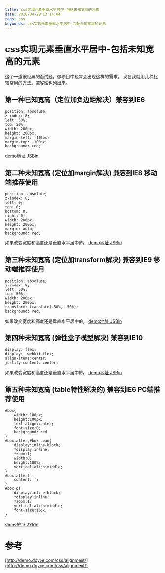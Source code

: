 ```yaml
---
title: css实现元素垂直水平居中-包括未知宽高的元素
date: 2018-04-28 13:14:04
tags: css
keywords: css实现元素垂直水平居中-包括未知宽高的元素
---
```

# css实现元素垂直水平居中-包括未知宽高的元素
这个一道很经典的面试题，做项目中也常会出现这样的需求。
现在我就用几种比较常用的方法。兼容性也列出来。
<!--more-->
## 第一种已知宽高（定位加负边距解决）兼容到IE6
```
position: absolute;
z-index: 8;
left: 50%;
top: 50%;
width: 200px;
height: 200px;
margin-left: -100px;
margin-top: -100px;
background: red;
```
[demo地址 JSBin](http://jsbin.com/xabolah/1/edit?html,output)

## 第二种未知宽高 (定位加margin解决) 兼容到IE8 移动端推荐使用
```
position: absolute;
z-index: 8;
left: 0;
top: 0;
bottom: 0;
right: 0;
width: 200px;
height: 200px;
margin: auto;
background: red;
```
如果改变宽度和高度还是垂直水平居中的。
[demo地址 JSBin](http://jsbin.com/pulamek/edit?html,css,output)

## 第三种未知宽高 (定位加transform解决) 兼容到IE9 移动端推荐使用
```
position: absolute;
z-index: 8;
left: 50%;
top: 50%;
width: 200px;
height: 200px;
transform: translate(-50%, -50%);
background: red;
```
如果改变宽度和高度还是垂直水平居中的。
[demo地址 JSBin](http://jsbin.com/noyise/edit?html,css,output)

## 第四种未知宽高 (弹性盒子模型解决) 兼容到IE10 
```
display: flex;
display: -webkit-flex;
align-items:center;
justify-content: center;
```
如果改变宽度和高度还是垂直水平居中的。
[demo地址 JSBin](http://jsbin.com/zimalig/edit?html,css,output)

## 第五种未知宽高 (table特性解决的) 兼容到IE6 PC端推荐使用
```
#box{
    width: 100px;
	height:100px;
	text-align:center;
	font-size:0;
    background: red
}
#box:after,#box span{
	display:inline-block;
	*display:inline;
	*zoom:1;
	width:0;
	height:100%;
	vertical-align:middle;
}
#box:after{
	content:'';
}
#box p{
	display:inline-block;
	*display:inline;
	*zoom:1;
	vertical-align:middle;
	font-size:16px;
}
```
[demo地址 JSBin](http://jsbin.com/pipasoq/edit?html,css,output)

# 参考
[http://demo.doyoe.com/css/alignment/](http://demo.doyoe.com/css/alignment/)